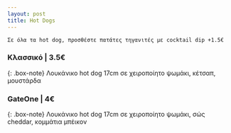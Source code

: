 ```yaml
---
layout: post
title: Hot Dogs
---
```


`Σε όλα τα hot dog, προσθέστε πατάτες τηγανιτές με cocktail dip +1.5€`

### Κλασσικό | 3.5€

{: .box-note}
Λουκάνικο hot dog 17cm σε χειροποίητο ψωμάκι, κέτσαπ, μουστάρδα

### GateOne | 4€

{: .box-note}
Λουκάνικο hot dog 17cm σε χειροποίητο ψωμάκι, σώς cheddar, κομμάτια μπέικον
